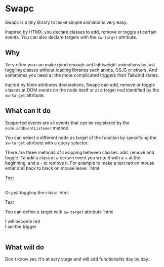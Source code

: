 # Swapc

Swapc is a tiny library to make simple animations very easy.

Inspired by HTMX, you declare classes to add, remove or toggle at certain events.
You can also declare targets with the `sw-target` attribute.

## Why
Very often you can make good enough and lightweight animations by just toggling classes without loading libraries such anime, GSJS or others.
And sometimes you need a little more complicated triggers than Tailwind states.

Inpired by htmx attributes declarations, Swapc can add, remove or toggle classes at DOM events on the node itself or at a target nod identified by the `sw-target` attribute.

## What can it do
Supported events are all events that can be registered by the `node.addEventListener` method.

You can select a different node as target of the function by speciifying the `sw-target` attribute with a query selector.

There are three methods of swapping between classes: add, remove and toggle.
To add a class at a certain event you write it with a + at the beginning, and a - to remove it. For example to make a text red on mouse enter and back to black on mouse leave:
`html
<div
    sw-mouseenter="+text-red"
    sw-mouseleave="-text-red"
>
    Text
</div>
`

Or just toggling the class:
`html
<div
    sw-mouseenter="text-red"
    sw-mouseleave="text-red"
>
    Text
</div>

You can define a target with `sw-target` attribute
`html
<div id="target">
    I will become red
</div>
<div
    sw-target="#target"
    sw-mouseenter="text-red"
    sw-mouseleave="text-red"
>
    I am the trigger
</div>
`

## What will do 
Don't know yet. It's at eary stage and will add functionality day by day.
